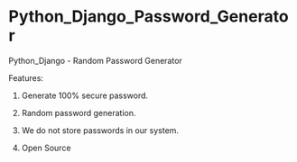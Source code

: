 # Python_Django_Password_Generator
Python_Django - Random Password Generator

Features:

1. Generate 100% secure password.

2. Random password generation.

3. We do not store passwords in our system.

4. Open Source

